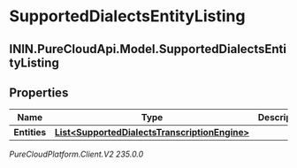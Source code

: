 # SupportedDialectsEntityListing

## ININ.PureCloudApi.Model.SupportedDialectsEntityListing

## Properties

|Name | Type | Description | Notes|
|------------ | ------------- | ------------- | -------------|
| **Entities** | [**List&lt;SupportedDialectsTranscriptionEngine&gt;**](SupportedDialectsTranscriptionEngine) |  | [optional] |



_PureCloudPlatform.Client.V2 235.0.0_
